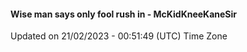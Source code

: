 #### Wise man says only fool rush in - McKidKneeKaneSir
Updated on 21/02/2023 - 00:51:49 (UTC) Time Zone
